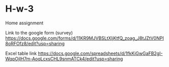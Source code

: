# H-w-3
 Home assignment

Link to the google form (survey) https://docs.google.com/forms/d/11KR9MJVBSLtXljKtfQ_zoag_J8tJZtV0NPI8oRFOfz8/edit?usp=sharing

Excel table link https://docs.google.com/spreadsheets/d/1fkKiGwGaFB2gI-WqpOjIH7m-AoqLcxsCHL9snmATCk4/edit?usp=sharing
